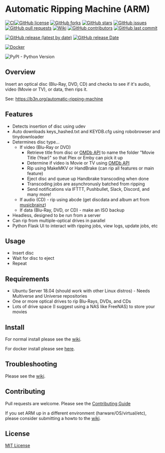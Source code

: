 # Automatic Ripping Machine (ARM)
[![CI](https://github.com/1337-server/automatic-ripping-machine/actions/workflows/main.yml/badge.svg)](https://github.com/1337-server/automatic-ripping-machine/actions/workflows/main.yml)[![GitHub license](https://img.shields.io/github/license/1337-server/automatic-ripping-machine?style=plastic)](https://github.com/1337-server/automatic-ripping-machine/blob/v2.3_dev/LICENSE)
[![GitHub forks](https://img.shields.io/github/forks/1337-server/automatic-ripping-machine?style=plastic)](https://github.com/1337-server/automatic-ripping-machine/network)
[![GitHub stars](https://img.shields.io/github/stars/1337-server/automatic-ripping-machine?style=plastic)](https://github.com/1337-server/automatic-ripping-machine/stargazers)
[![GitHub issues](https://img.shields.io/github/issues/1337-server/automatic-ripping-machine?style=plastic)](https://github.com/1337-server/automatic-ripping-machine/issues)
[![GitHub pull requests](https://img.shields.io/github/issues-pr/1337-server/automatic-ripping-machine?style=plastic)](https://github.com/1337-server/automatic-ripping-machine/pulls)
[![Wiki](https://img.shields.io/badge/Wiki-Get%20Help-brightgreen?style=plastic)](https://github.com/1337-server/automatic-ripping-machine/wiki)
[![GitHub contributors](https://img.shields.io/github/contributors/1337-server/automatic-ripping-machine?style=plastic)](https://github.com/1337-server/automatic-ripping-machine/graphs/contributors)
[![GitHub last commit](https://img.shields.io/github/last-commit/1337-server/automatic-ripping-machine?&style=plastic)](https://github.com/1337-server/automatic-ripping-machine/commits/v2.5.0_dev)

[![GitHub release (latest by date)](https://img.shields.io/github/v/release/1337-server/automatic-ripping-machine?label=Latest%20Stable%20Version&style=plastic)](https://github.com/1337-server/automatic-ripping-machine/releases)
[![GitHub release Date](https://img.shields.io/github/release-date/1337-server/automatic-ripping-machine?label=Latest%20Stable%20Released&style=plastic)](https://github.com/1337-server/automatic-ripping-machine/releases)

[![Docker](https://img.shields.io/docker/pulls/1337server/automatic-ripping-machine.svg)](https://hub.docker.com/r/1337server/automatic-ripping-machine)

![PyPI - Python Version](https://img.shields.io/pypi/pyversions/django?style=plastic)



## Overview

Insert an optical disc (Blu-Ray, DVD, CD) and checks to see if it's audio, video (Movie or TV), or data, then rips it.

See: https://b3n.org/automatic-ripping-machine


## Features

- Detects insertion of disc using udev
- Auto downloads keys_hashed.txt and KEYDB.cfg using robobrowser and tinydownloader
- Determines disc type...
  - If video (Blu-Ray or DVD)
    - Retrieve title from disc or [OMDb API](http://www.omdbapi.com/) to name the folder "Movie Title (Year)" so that Plex or Emby can pick it up
    - Determine if video is Movie or TV using [OMDb API](http://www.omdbapi.com/)
    - Rip using MakeMKV or HandBrake (can rip all features or main feature)
    - Eject disc and queue up Handbrake transcoding when done
    - Transcoding jobs are asynchronusly batched from ripping
    - Send notifications via IFTTT, Pushbullet, Slack, Discord, and many more!
  - If audio (CD) - rip using abcde (get discdata and album art from [musicbrainz](https://musicbrainz.org/))
  - If data (Blu-Ray, DVD, or CD) - make an ISO backup
- Headless, designed to be run from a server
- Can rip from multiple-optical drives in parallel
- Python Flask UI to interact with ripping jobs, view logs, update jobs, etc



## Usage

- Insert disc
- Wait for disc to eject
- Repeat


## Requirements

- Ubuntu Server 18.04 (should work with other Linux distros) - Needs Multiverse and Universe repositories
- One or more optical drives to rip Blu-Rays, DVDs, and CDs
- Lots of drive space (I suggest using a NAS like FreeNAS) to store your movies


## Install

For normal install please see the [wiki](https://github.com/1337-server/automatic-ripping-machine/wiki/).

For docker install please see [here](https://github.com/1337-server/automatic-ripping-machine/wiki/docker).

## Troubleshooting
 Please see the [wiki](https://github.com/1337-server/automatic-ripping-machine/wiki/).

## Contributing

Pull requests are welcome.  Please see the [Contributing Guide](https://github.com/1337-server/automatic-ripping-machine/wiki/Contributing-Guide)

If you set ARM up in a different environment (harware/OS/virtual/etc), please consider submitting a howto to the [wiki](https://github.com/1337-server/automatic-ripping-machine/wiki).

## License

[MIT License](LICENSE)
